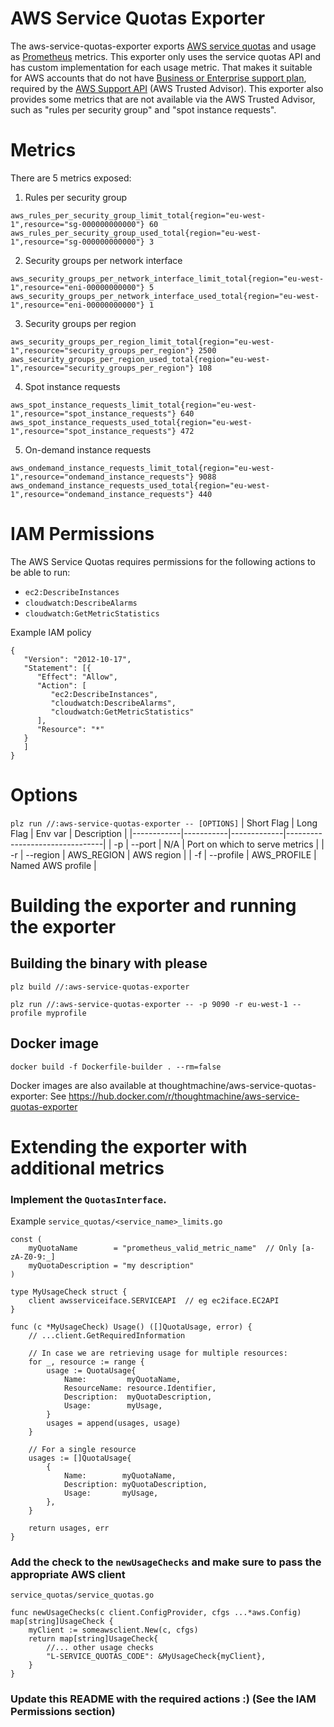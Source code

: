 # AWS Service Quotas Exporter
The aws-service-quotas-exporter exports [AWS service quotas][1] and
usage as [Prometheus][2] metrics. This exporter only uses the service
quotas API and has custom implementation for each usage metric.
That makes it suitable for AWS accounts that do not have [Business or Enterprise
support plan][3], required by the [AWS Support API][4] (AWS
Trusted Advisor). This exporter also provides some metrics that are
not available via the AWS Trusted Advisor, such as "rules per security
group" and "spot instance requests".

# Metrics

There are 5 metrics exposed:

1. Rules per security group
```
aws_rules_per_security_group_limit_total{region="eu-west-1",resource="sg-000000000000"} 60
aws_rules_per_security_group_used_total{region="eu-west-1",resource="sg-000000000000"} 3
```

2. Security groups per network interface
```
aws_security_groups_per_network_interface_limit_total{region="eu-west-1",resource="eni-00000000000"} 5
aws_security_groups_per_network_interface_used_total{region="eu-west-1",resource="eni-00000000000"} 1
```

3. Security groups per region
```
aws_security_groups_per_region_limit_total{region="eu-west-1",resource="security_groups_per_region"} 2500
aws_security_groups_per_region_used_total{region="eu-west-1",resource="security_groups_per_region"} 108
```

4. Spot instance requests
```
aws_spot_instance_requests_limit_total{region="eu-west-1",resource="spot_instance_requests"} 640
aws_spot_instance_requests_used_total{region="eu-west-1",resource="spot_instance_requests"} 472
```

5. On-demand instance requests
```
aws_ondemand_instance_requests_limit_total{region="eu-west-1",resource="ondemand_instance_requests"} 9088
aws_ondemand_instance_requests_used_total{region="eu-west-1",resource="ondemand_instance_requests"} 440
```

# IAM Permissions

The AWS Service Quotas requires permissions for the following actions
to be able to run:

 * `ec2:DescribeInstances`
 * `cloudwatch:DescribeAlarms`
 * `cloudwatch:GetMetricStatistics`

Example IAM policy
```
{
   "Version": "2012-10-17",
   "Statement": [{
      "Effect": "Allow",
      "Action": [
         "ec2:DescribeInstances",
         "cloudwatch:DescribeAlarms",
         "cloudwatch:GetMetricStatistics"
      ],
      "Resource": "*"
   }
   ]
}
```

# Options

`plz run //:aws-service-quotas-exporter -- [OPTIONS]`
| Short Flag | Long Flag | Env var     | Description                    |
|------------|-----------|-------------|--------------------------------|
| -p         | --port    | N/A         | Port on which to serve metrics |
| -r         | --region  | AWS_REGION  | AWS region                     |
| -f         | --profile | AWS_PROFILE | Named AWS profile              |

# Building the exporter and running the exporter

## Building the binary with please
`plz build //:aws-service-quotas-exporter`

`plz run //:aws-service-quotas-exporter -- -p 9090 -r eu-west-1 --profile myprofile`

## Docker image
`docker build -f Dockerfile-builder . --rm=false`

Docker images are also available at thoughtmachine/aws-service-quotas-exporter:<version> See https://hub.docker.com/r/thoughtmachine/aws-service-quotas-exporter

# Extending the exporter with additional metrics

### Implement the `QuotasInterface`.

Example
`service_quotas/<service_name>_limits.go`
``` 
const (
    myQuotaName        = "prometheus_valid_metric_name"  // Only [a-zA-Z0-9:_]
    myQuotaDescription = "my description"
)

type MyUsageCheck struct {
    client awsserviceiface.SERVICEAPI  // eg ec2iface.EC2API
}

func (c *MyUsageCheck) Usage() ([]QuotaUsage, error) {
    // ...client.GetRequiredInformation

    // In case we are retrieving usage for multiple resources:
    for _, resource := range {
        usage := QuotaUsage{
            Name:         myQuotaName,
            ResourceName: resource.Identifier,
            Description:  myQuotaDescription,
            Usage:        myUsage,
        }
        usages = append(usages, usage)
    }

    // For a single resource
    usages := []QuotaUsage{
        {
            Name:        myQuotaName,
            Description: myQuotaDescription,
            Usage:       myUsage,
        },
    }

    return usages, err
}
```

### Add the check to the `newUsageChecks` and make sure to pass the appropriate AWS client

`service_quotas/service_quotas.go`
```
func newUsageChecks(c client.ConfigProvider, cfgs ...*aws.Config) map[string]UsageCheck {
    myClient := someawsclient.New(c, cfgs)
    return map[string]UsageCheck{
        //... other usage checks
        "L-SERVICE_QUOTAS_CODE": &MyUsageCheck{myClient},
    }
}
```

### Update this README with the required actions :) (See the IAM Permissions section)


[1]: https://docs.aws.amazon.com/general/latest/gr/aws_service_limits.html
[2]: https://prometheus.io/
[3]: https://aws.amazon.com/premiumsupport/plans/
[4]: https://docs.aws.amazon.com/awssupport/latest/APIReference/Welcome.html
